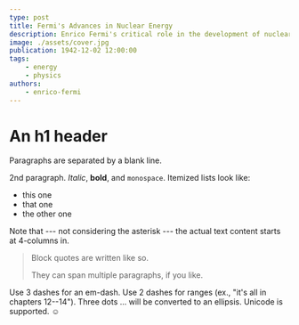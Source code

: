 ```yaml
---
type: post
title: Fermi's Advances in Nuclear Energy
description: Enrico Fermi's critical role in the development of nuclear energy and its uses.
image: ./assets/cover.jpg
publication: 1942-12-02 12:00:00
tags: 
    - energy
    - physics
authors: 
    - enrico-fermi
---
```




# An h1 header

Paragraphs are separated by a blank line.

2nd paragraph. *Italic*, **bold**, and `monospace`. Itemized lists
look like:

  * this one
  * that one
  * the other one

Note that --- not considering the asterisk --- the actual text
content starts at 4-columns in.

> Block quotes are
> written like so.
>
> They can span multiple paragraphs,
> if you like.

Use 3 dashes for an em-dash. Use 2 dashes for ranges (ex., "it's all
in chapters 12--14"). Three dots ... will be converted to an ellipsis.
Unicode is supported. ☺

